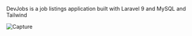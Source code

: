 DevJobs is a job listings application built with Laravel 9 and MySQL and Tailwind 

![Capture](https://user-images.githubusercontent.com/74922512/175114395-caa17223-6d58-4d8b-bf99-4f192a4cea6c.PNG)
